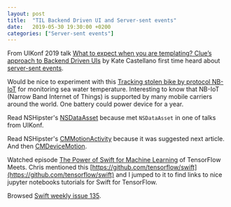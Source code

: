 ```yaml
---
layout: post
title:  "TIL Backend Driven UI and Server-sent events"
date:   2019-05-30 19:30:00 +0200
categories: ["Server-sent events"]
---
```

From UIKonf 2019 talk [What to expect when you are templating? Clue’s approach to Backend Driven UIs](https://www.youtube.com/watch?v=IKRkSbkS0zg) by Kate Castellano first time heard about [server-sent events](https://www.w3schools.com/html/html5_serversentevents.asp).

Would be nice to experiment with this [Tracking stolen bike by protocol NB-IoT](https://habr.com/ru/company/globalsign/blog/453938/) for monitoring sea water temperature. Interesting to know that NB-IoT (Narrow Band Internet of Things) is supported by many mobile carriers around the world. One battery could power device for a year.

Read NSHipster's [NSDataAsset](https://nshipster.com/nsdataasset/) because met `NSDataAsset` in one of talks from UIKonf.

Read NSHipster's [CMMotionActivity](https://nshipster.com/cmmotionactivity/) because it was suggested next article. And then [CMDeviceMotion](https://nshipster.com/cmdevicemotion/).

Watched episode [The Power of Swift for Machine Learning](https://www.youtube.com/watch?v=z5M4otA4S3A) of TensorFlow Meets. Chris mentioned this [https://github.com/tensorflow/swift](https://github.com/tensorflow/swift) and I jumped to it to find links to nice jupyter notebooks tutorials for Swift for TensorFlow.

Browsed [Swift weekly issue 135](https://swiftweekly.github.io/issue-135/). 
